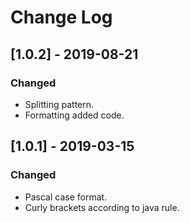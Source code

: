 # Change Log

## [1.0.2] - 2019-08-21
### Changed
- Splitting pattern.
- Formatting added code.

## [1.0.1] - 2019-03-15
### Changed
- Pascal case format.
- Curly brackets according to java rule.